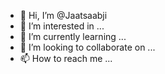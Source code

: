 - 👋 Hi, I’m @Jaatsaabji
- 👀 I’m interested in ...
- 🌱 I’m currently learning ...
- 💞️ I’m looking to collaborate on ...
- 📫 How to reach me ...

<!---
Jaatsaabji/Jaatsaabji is a ✨ special ✨ repository because its `README.md` (this file) appears on your GitHub profile.
You can click the Preview link to take a look at your changes.
--->
